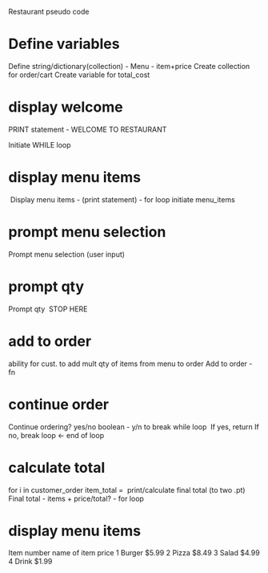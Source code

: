 Restaurant pseudo code

# Define variables 
Define string/dictionary(collection) - Menu - item+price
Create collection for order/cart
Create variable for total_cost

# display welcome
PRINT statement - WELCOME TO RESTAURANT

Initiate WHILE loop 

# display menu items
 Display menu items - (print statement) - for loop initiate menu_items

# prompt menu selection
Prompt menu selection (user input)

# prompt qty
Prompt qty 
STOP HERE


# add to order
ability for cust. to add mult qty of items from menu to order
Add to order - fn
# continue order
Continue ordering? yes/no
boolean - y/n to break while loop 
If yes, return
If no, break loop <- end of loop
# calculate total
for i in customer_order
item_total = 
print/calculate final total (to two .pt)
Final total - items + price/total? - for loop
# display menu items
Item number name of item price
1 Burger $5.99
2 Pizza $8.49
3 Salad $4.99
4 Drink $1.99